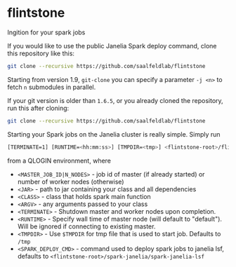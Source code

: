 # flintstone
Ingition for your spark jobs

If you would like to use the public Janelia Spark deploy command, clone this repository like this:
```bash
git clone --recursive https://github.com/saalfeldlab/flintstone
```
Starting from version 1.9, `git-clone` you can specify a parameter `-j <n>` to fetch `n` submodules in parallel.

If your git version is older than `1.6.5`, or you already cloned the repository, run this after cloning:
```bash
git clone --recursive https://github.com/saalfeldlab/flintstone
```

Starting your Spark jobs on the Janelia cluster is really simple. Simply run
```bash
[TERMINATE=1] [RUNTIME=<hh:mm:ss>] [TMPDIR=<tmp>] <flintstone-root>/flintstone.sh <MASTER_JOB_ID|N_NODES> <JAR> <CLASS> <ARGV>
```
from a QLOGIN environment, where
 - `<MASTER_JOB_ID|N_NODES>` - job id of master (if already started) or number of worker nodes (otherwise)
 - `<JAR>` - path to jar containing your class and all dependencies
 - `<CLASS>` - class that holds spark main function
 - `<ARGV>` - any arguments passed to your class
 - `<TERMINATE>` - Shutdown master and worker nodes upon completion.
 - `<RUNTIME>` - Specify wall time of master node (will default to "default"). Will be ignored if connecting to existing master.
 - `<TMPDIR>` - Use `$TMPDIR` for tmp file that is used to start job. Defaults to `/tmp`
 - `<SPARK_DEPLOY_CMD>` - command used to deploy spark jobs to janelia lsf, defaults to `<flintstone-root>/spark-janelia/spark-janelia-lsf`

